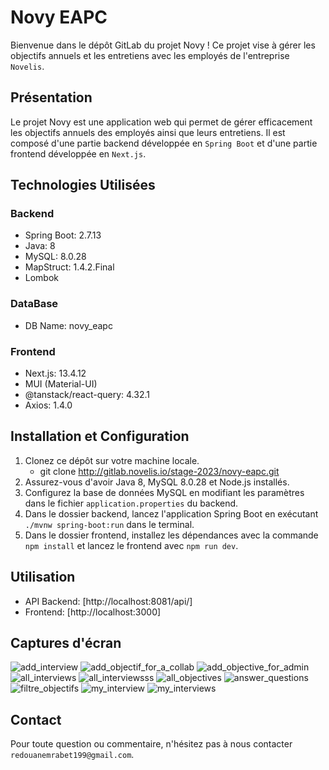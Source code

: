 # Novy EAPC

Bienvenue dans le dépôt GitLab du projet Novy !
Ce projet vise à gérer les objectifs annuels et les entretiens avec les employés de l'entreprise `Novelis`.

## Présentation

Le projet Novy  est une application web qui permet de gérer efficacement les objectifs annuels des employés ainsi que leurs entretiens. Il est composé d'une partie backend développée en `Spring Boot` et d'une partie frontend développée en `Next.js`.

## Technologies Utilisées

### Backend

- Spring Boot: 2.7.13
- Java: 8
- MySQL: 8.0.28
- MapStruct: 1.4.2.Final
- Lombok

### DataBase

- DB Name: novy_eapc

### Frontend

- Next.js: 13.4.12
- MUI (Material-UI)
- @tanstack/react-query: 4.32.1
- Axios: 1.4.0

## Installation et Configuration

1. Clonez ce dépôt sur votre machine locale.
   - git clone http://gitlab.novelis.io/stage-2023/novy-eapc.git
2. Assurez-vous d'avoir Java 8, MySQL 8.0.28 et Node.js installés.
3. Configurez la base de données MySQL en modifiant les paramètres dans le fichier `application.properties` du backend.
4. Dans le dossier backend, lancez l'application Spring Boot en exécutant `./mvnw spring-boot:run` dans le terminal.
5. Dans le dossier frontend, installez les dépendances avec la commande `npm install` et lancez le frontend avec `npm run dev`.

## Utilisation

- API Backend: [http://localhost:8081/api/]
- Frontend: [http://localhost:3000]

## Captures d'écran

![add_interview](https://github.com/redouanemrabet/novy-stage/assets/106490380/b5aa7405-0abd-4601-aa4f-e663ce8c0f3a)
![add_objectif_for_a_collab](https://github.com/redouanemrabet/novy-stage/assets/106490380/f9516466-c7d4-4602-bff1-a848cf95f236)
![add_objective_for_admin](https://github.com/redouanemrabet/novy-stage/assets/106490380/be12fda9-38d8-466c-976f-f12aceabd523)
![all_interviews](https://github.com/redouanemrabet/novy-stage/assets/106490380/0a74fd78-48e9-4f60-a34a-406dd67f7317)
![all_interviewsss](https://github.com/redouanemrabet/novy-stage/assets/106490380/2e152346-b70e-480c-98ea-e27aa94992eb)
![all_objectives](https://github.com/redouanemrabet/novy-stage/assets/106490380/d4ab79af-42a5-4416-8e84-2818c5e2e52c)
![answer_questions](https://github.com/redouanemrabet/novy-stage/assets/106490380/4005169e-50fe-4756-b6db-2c61f979a810)
![filtre_objectifs](https://github.com/redouanemrabet/novy-stage/assets/106490380/92853227-4a2f-4207-a051-361ca49eb52d)
![my_interview](https://github.com/redouanemrabet/novy-stage/assets/106490380/031ac233-4a67-43da-ac98-f9775d0450e1)
![my_interviews](https://github.com/redouanemrabet/novy-stage/assets/106490380/6d265ad2-53b4-4ce2-b6c0-629d60cbfb90)

## Contact

Pour toute question ou commentaire, n'hésitez pas à nous contacter `redouanemrabet199@gmail.com`.
